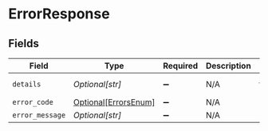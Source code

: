# ErrorResponse


## Fields

| Field                                                                                        | Type                                                                                         | Required                                                                                     | Description                                                                                  | Example                                                                                      |
| -------------------------------------------------------------------------------------------- | -------------------------------------------------------------------------------------------- | -------------------------------------------------------------------------------------------- | -------------------------------------------------------------------------------------------- | -------------------------------------------------------------------------------------------- |
| `details`                                                                                    | *Optional[str]*                                                                              | :heavy_minus_sign:                                                                           | N/A                                                                                          | https://play.numscript.org/?payload=eyJlcnJvciI6ImFjY291bnQgaGFkIGluc3VmZmljaWVudCBmdW5kcyJ9 |
| `error_code`                                                                                 | [Optional[ErrorsEnum]](../../models/shared/errorsenum.md)                                    | :heavy_minus_sign:                                                                           | N/A                                                                                          | INSUFFICIENT_FUND                                                                            |
| `error_message`                                                                              | *Optional[str]*                                                                              | :heavy_minus_sign:                                                                           | N/A                                                                                          | [INSUFFICIENT_FUND] account had insufficient funds                                           |